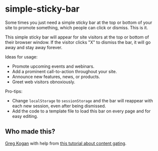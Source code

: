 # simple-sticky-bar

Some times you just need a simple sticky bar at the top or bottom of your site to promote something, which people can click or dismiss. This is it.

This simple sticky bar will appear for site visitors at the top or bottom of their browser window. If the visitor clicks "X" to dismiss the bar, it will go away and stay away forever.

Ideas for usage:

* Promote upcoming events and webinars.
* Add a prominent call-to-action throughout your site.
* Announce new features, news, or products.
* Greet web visitors obnoxiously.

Pro-tips:

* Change `localStorage` to `sessionStorage` and the bar will reappear with each new session, even after being dismissed.
* Add the code to a template file to load this bar on every page and for easy editing.

## Who made this?

[Greg Kogan](https://www.gkogan.co) with help from [this tutorial about content gating](https://davemart.in/content-gating-example-code/).

